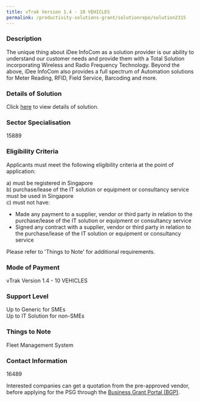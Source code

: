 ```yaml
---
title: vTrak Version 1.4 - 10 VEHICLES
permalink: /productivity-solutions-grant/solutionrepo/solution2315
---
```


### Description

The unique thing about iDee InfoCom as a solution provider is our ability to understand our customer needs and provide them with a Total Solution incorporating Wireless and Radio Frequency Technology. Beyond the above, iDee InfoCom also provides a full spectrum of Automation solutions for Meter Reading, RFID, Field Service, Barcoding and more.

### Details of Solution

Click <a href='IDEE INFOCOM PTE LTD' target='_blank' rel='noopener'>here</a> to view details of solution.

### Sector Specialisation

 15889 

### Eligibility Criteria

Applicants must meet the following eligibility criteria at the point of application:

a) must be registered in Singapore <br>
b) purchase/lease of the IT solution or equipment or consultancy service must be used in Singapore <br>
c) must not have:
- Made any payment to a supplier, vendor or third party in relation to the purchase/lease of the IT solution or equipment or consultancy service
- Signed any contract with a supplier, vendor or third party in relation to the purchase/lease of the IT solution or equipment or consultancy service

Please refer to 'Things to Note' for additional requirements.

### Mode of Payment
vTrak Version 1.4 - 10 VEHICLES

### Support Level
Up to Generic for SMEs <br>
Up to IT Solution for non-SMEs

### Things to Note
Fleet Management System

### Contact Information
16489

Interested companies can get a quotation from the pre-approved vendor, before applying for the PSG through the <a target='_blank' rel='noopener' href='https://www.businessgrants.gov.sg/'>Business Grant Portal (BGP)</a>.
